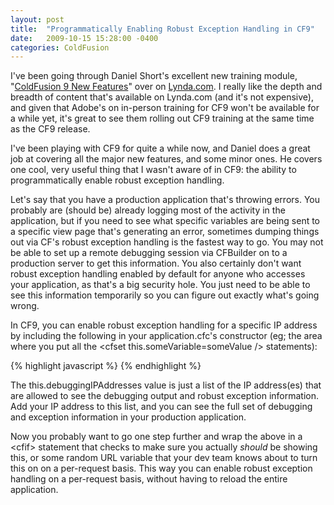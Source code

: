 ```yaml
---
layout: post
title:  "Programmatically Enabling Robust Exception Handling in CF9"
date:   2009-10-15 15:28:00 -0400
categories: ColdFusion
---
```


I've been going through Daniel Short's excellent new training module, &quot;[ColdFusion 9 New Features](http://www.lynda.com/home/DisplayCourseN.aspx?lpk2=56299)&quot; over on [Lynda.com](http://www.lynda.com/). I really like the depth and breadth of content that's available on Lynda.com (and it's not expensive), and given that Adobe's on in-person training for CF9 won't be available for a while yet, it's great to see them rolling out CF9 training at the same time as the CF9 release.

I've been playing with CF9 for quite a while now, and Daniel does a great job at covering all the major new features, and some minor ones. He covers one cool, very useful thing that I wasn't aware of in CF9: the ability to programmatically enable robust exception handling.

Let's say that you have a production application that's throwing errors. You probably are (should be) already logging most of the activity in the application, but if you need to see what specific variables are being sent to a specific view page that's generating an error, sometimes dumping things out via CF's robust exception handling is the fastest way to go. You may not be able to set up a remote debugging session via CFBuilder on to a production server to get this information. You also certainly don't want robust exception handling enabled by default for anyone who accesses your application, as that's a big security hole. You just need to be able to see this information temporarily so you can figure out exactly what's going wrong.

In CF9, you can enable robust exception handling for a specific IP address by including the following in your application.cfc's constructor (eg; the area where you put all the &lt;cfset this.someVariable=someValue /&gt; statements):

{% highlight javascript %}
<cfset this.debuggingIPAddresses = "list,of,IP,addresses" />
<cfset this.enablerobustexception = true />
{% endhighlight %}

The this.debuggingIPAddresses value is just a list of the IP address(es) that are allowed to see the debugging output and robust exception information. Add your IP address to this list, and you can see the full set of debugging and exception information in your production application.

Now you probably want to go one step further and wrap the above in a &lt;cfif&gt; statement that checks to make sure you actually *should* be showing this, or some random URL variable that your dev team knows about to turn this on on a per-request basis. This way you can enable robust exception handling on a per-request basis, without having to reload the entire application.